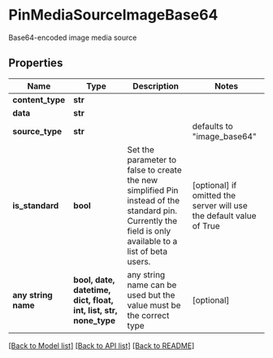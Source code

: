 # PinMediaSourceImageBase64

Base64-encoded image media source

## Properties
Name | Type | Description | Notes
------------ | ------------- | ------------- | -------------
**content_type** | **str** |  | 
**data** | **str** |  | 
**source_type** | **str** |  | defaults to "image_base64"
**is_standard** | **bool** | Set the parameter to false to create the new simplified Pin instead of the standard pin. Currently the field is only available to a list of beta users. | [optional]  if omitted the server will use the default value of True
**any string name** | **bool, date, datetime, dict, float, int, list, str, none_type** | any string name can be used but the value must be the correct type | [optional]

[[Back to Model list]](../README.md#documentation-for-models) [[Back to API list]](../README.md#documentation-for-api-endpoints) [[Back to README]](../README.md)


